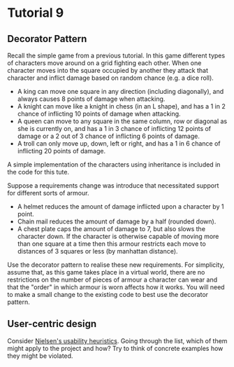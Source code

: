 # Tutorial 9

## Decorator Pattern

Recall the simple game from a previous tutorial. In this game different types of characters move around on a grid fighting each other. When one character moves into the square occupied by another they attack that character and inflict damage based on random chance (e.g. a dice roll).

* A king can move one square in any direction (including diagonally), and always causes 8 points of damage when attacking.
* A knight can move like a knight in chess (in an L shape), and has a 1 in 2 chance of inflicting 10 points of damage when attacking.
* A queen can move to any square in the same column, row or diagonal as she is currently on, and has a 1 in 3 chance of inflicting 12 points of damage or a 2 out of 3 chance of inflicting 6 points of damage.
* A troll can only move up, down, left or right, and has a 1 in 6 chance of inflicting 20 points of damage.

A simple implementation of the characters using inheritance is included in the code for this tute.

Suppose a requirements change was introduce that necessitated support for different sorts of armour.

* A helmet reduces the amount of damage inflicted upon a character by 1 point.
* Chain mail reduces the amount of damage by a half (rounded down).
* A chest plate caps the amount of damage to 7, but also slows the character down. If the character is otherwise capable of moving more than one square at a time then this armour restricts each move to distances of 3 squares or less (by manhattan distance).

Use the decorator pattern to realise these new requirements. For simplicity, assume that, as this game takes place in a virtual world, there are no restrictions on the number of pieces of armour a character can wear and that the "order" in which armour is worn affects how it works. You will need to make a small change to the existing code to best use the decorator pattern.

## User-centric design

Consider [Nielsen's usability heuristics](https://www.nngroup.com/articles/ten-usability-heuristics/). Going through the list, which of them might apply to the project and how? Try to think of concrete examples how they might be violated.
